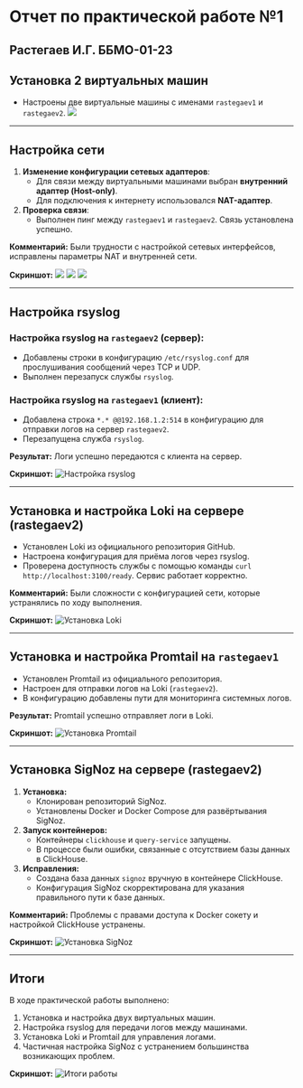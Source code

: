 # Отчет по практической работе №1
## Растегаев И.Г. ББМО-01-23

## Установка 2 виртуальных машин
- Настроены две виртуальные машины с именами `rastegaev1` и `rastegaev2`.
![](https://i.imgur.com/yk6wiYd.png)

---

## Настройка сети
1. **Изменение конфигурации сетевых адаптеров**:
   - Для связи между виртуальными машинами выбран **внутренний адаптер (Host-only)**.
   - Для подключения к интернету использовался **NAT-адаптер**.
2. **Проверка связи**:
   - Выполнен пинг между `rastegaev1` и `rastegaev2`. Связь установлена успешно.

**Комментарий:** Были трудности с настройкой сетевых интерфейсов, исправлены параметры NAT и внутренней сети.

**Скриншот:**
![](https://i.imgur.com/SEUMNdU.png)
![](https://i.imgur.com/Loe5ezY.png)
![](https://i.imgur.com/H1y31Et.png)

---

## Настройка rsyslog

### Настройка rsyslog на `rastegaev2` (сервер):
- Добавлены строки в конфигурацию `/etc/rsyslog.conf` для прослушивания сообщений через TCP и UDP.
- Выполнен перезапуск службы `rsyslog`.

### Настройка rsyslog на `rastegaev1` (клиент):
- Добавлена строка `*.* @@192.168.1.2:514` в конфигурацию для отправки логов на сервер `rastegaev2`.
- Перезапущена служба `rsyslog`.

**Результат:** Логи успешно передаются с клиента на сервер.

**Скриншот:**
![Настройка rsyslog](sandbox:/mnt/data/image.png)

---

## Установка и настройка Loki на сервере (rastegaev2)
- Установлен Loki из официального репозитория GitHub.
- Настроена конфигурация для приёма логов через rsyslog.
- Проверена доступность службы с помощью команды `curl http://localhost:3100/ready`. Сервис работает корректно.

**Комментарий:** Были сложности с конфигурацией сети, которые устранялись по ходу выполнения.

**Скриншот:**
![Установка Loki](sandbox:/mnt/data/image.png)

---

## Установка и настройка Promtail на `rastegaev1`
- Установлен Promtail из официального репозитория.
- Настроен для отправки логов на Loki (`rastegaev2`).
- В конфигурацию добавлены пути для мониторинга системных логов.

**Результат:** Promtail успешно отправляет логи в Loki.

**Скриншот:**
![Установка Promtail](sandbox:/mnt/data/image.png)

---

## Установка SigNoz на сервере (rastegaev2)
1. **Установка:**
   - Клонирован репозиторий SigNoz.
   - Установлены Docker и Docker Compose для развёртывания SigNoz.
2. **Запуск контейнеров:**
   - Контейнеры `clickhouse` и `query-service` запущены.
   - В процессе были ошибки, связанные с отсутствием базы данных в ClickHouse.
3. **Исправления:**
   - Создана база данных `signoz` вручную в контейнере ClickHouse.
   - Конфигурация SigNoz скорректирована для указания правильного пути к базе данных.

**Комментарий:** Проблемы с правами доступа к Docker сокету и настройкой ClickHouse устранены.

**Скриншот:**
![Установка SigNoz](sandbox:/mnt/data/image.png)

---

## Итоги
В ходе практической работы выполнено:
1. Установка и настройка двух виртуальных машин.
2. Настройка rsyslog для передачи логов между машинами.
3. Установка Loki и Promtail для управления логами.
4. Частичная настройка SigNoz с устранением большинства возникающих проблем.

**Скриншот:**
![Итоги работы](sandbox:/mnt/data/image.png)


